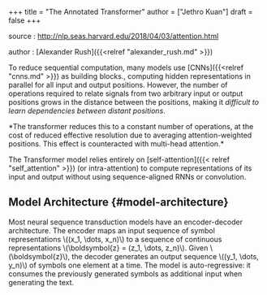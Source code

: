 +++
title = "The Annotated Transformer"
author = ["Jethro Kuan"]
draft = false
+++

source
: <http://nlp.seas.harvard.edu/2018/04/03/attention.html>

author
: [Alexander Rush]({{<relref "alexander_rush.md" >}})

To reduce sequential computation, many models use [CNNs]({{<relref "cnns.md" >}}) as building
blocks., computing hidden representations in parallel for all input
and output positions. However, the number of operations required to
relate signals from two arbitrary input or output positions grows in
the distance between the positions, making it _difficult to learn
dependencies between distant positions_.

\*The transformer reduces this to a constant number of operations, at the cost of
reduced effective resolution due to averaging attention-weighted positions. This
effect is counteracted with multi-head attention.\*

The Transformer model relies entirely on [self-attention]({{< relref "self_attention" >}}) (or intra-attention) to
compute representations of its input and output without using sequence-aligned
RNNs or convolution.

## Model Architecture {#model-architecture}

Most neural sequence transduction models have an encoder-decoder architecture.
The encoder maps an input sequence of symbol representations \\((x_1, \dots, x_n)\\)
to a sequence of continuous representations \\(\boldsymbol{z} = (z_1, \dots,
z_n)\\). Given \\(\boldsymbol{z}\\), the decoder generates an output sequence \\((y_1,
\dots, y_n)\\) of symbols one element at a time. The model is auto-regressive: it
consumes the previously generated symbols as additional input when generating
the text.
